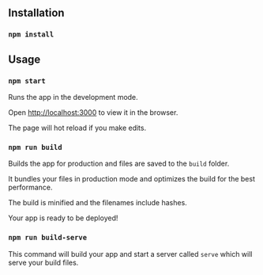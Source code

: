## Installation

### `npm install`

## Usage

### `npm start`

Runs the app in the development mode.

Open [http://localhost:3000](http://localhost:3000) to view it in the browser.

The page will hot reload if you make edits.

### `npm run build`

Builds the app for production and files are saved to the `build` folder.

It bundles your files in production mode and optimizes the build for the best performance.

The build is minified and the filenames include hashes.

Your app is ready to be deployed!

### `npm run build-serve`

This command will build your app and start a server called `serve` which will serve your build files.
